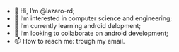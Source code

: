 - 👋 Hi, I’m @lazaro-rd;
- 👀 I’m interested in computer science and engineering;
- 🌱 I’m currently learning android delopment;
- 💞️ I’m looking to collaborate on android development; 
- 📫 How to reach me: trough my email.

<!---
lazaro-rd/lazaro-rd is a ✨ special ✨ repository because its `README.md` (this file) appears on your GitHub profile.
You can click the Preview link to take a look at your changes.
--->
